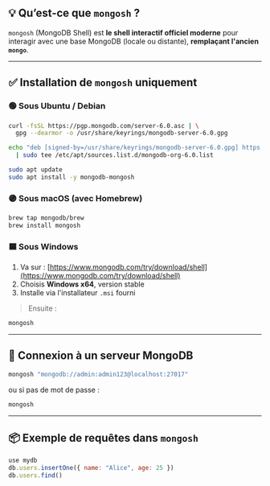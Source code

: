 ## 💡 Qu’est-ce que `mongosh` ?
`mongosh` (MongoDB Shell) est **le shell interactif officiel moderne** pour interagir avec une base MongoDB (locale ou distante), **remplaçant l'ancien `mongo`**.

---

## ✅ Installation de `mongosh` uniquement

### 🟢 Sous **Ubuntu / Debian**
```bash
curl -fsSL https://pgp.mongodb.com/server-6.0.asc | \
  gpg --dearmor -o /usr/share/keyrings/mongodb-server-6.0.gpg

echo "deb [signed-by=/usr/share/keyrings/mongodb-server-6.0.gpg] https://repo.mongodb.org/apt/ubuntu $(lsb_release -cs)/mongodb-org/6.0 multiverse" \
  | sudo tee /etc/apt/sources.list.d/mongodb-org-6.0.list

sudo apt update
sudo apt install -y mongodb-mongosh
```

### 🟣 Sous **macOS (avec Homebrew)**
```bash
brew tap mongodb/brew
brew install mongosh
```

### 🟦 Sous **Windows**
1. Va sur : [https://www.mongodb.com/try/download/shell](https://www.mongodb.com/try/download/shell)
2. Choisis **Windows x64**, version stable
3. Installe via l'installateur `.msi` fourni

> Ensuite :  
```powershell
mongosh
```

---

## 🔗 Connexion à un serveur MongoDB

```bash
mongosh "mongodb://admin:admin123@localhost:27017"
```

ou si pas de mot de passe :
```bash
mongosh
```

---

## 📦 Exemple de requêtes dans `mongosh`

```js
use mydb
db.users.insertOne({ name: "Alice", age: 25 })
db.users.find()
```

